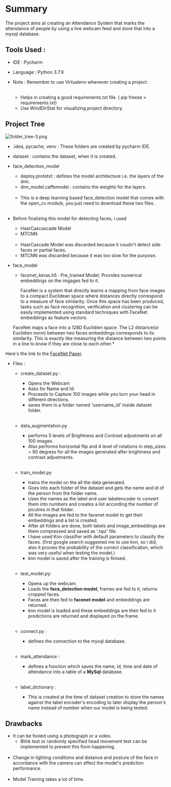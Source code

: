 
# Summary


The project aims at creating an Attendance System that marks the attendance of people by using a live webcam feed and store that into a mysql database.


## Tools Used :

* IDE :  Pycharm
* Language : Python 3.7.9



* Note : Remember to use Virtualenv whenever creating a project.<br><br>
    * Helps in creating a good requirements.txt file. ( pip freeze > requirements.txt)
    * Use WindDirStat for visualizing project directory.


## Project Tree



![folder_tree-3.png](https://github.com/Pragyanand/Facial-Recognition-Attendance-System/blob/main/folder_tree.png)



*  .idea, pycache, venv : These folders are created by pycharm IDE.
* dataset : contains the dataset, when it is created.





* face_detection_model
    * deploy.prototxt : defines the model architecture i.e. the layers of the dnn.
    * dnn_model.caffemodel : contains the weights for the layers. <br><br>
    * This is a deep learning based face_detection model that comes with the open_cv module, you just need to download these two files.
<br><br>

- Before finalizing this model for detecting faces, i used
    - HaarCascascade Model
    - MTCNN <br><br>
    
    * HaarCascade Model was discarded because it coudn't detect side faces or partial faces.
    * MTCNN was discarded because it was too slow for the purpose.


* face_model
    * facenet_keras.h5 : Pre_trained Model; Provides numerical embeddings on the imgages fed to it.
    
        FaceNet is a system that directly learns a mapping from face images to a compact Euclidean space where distances directly correspond to a measure of face similarity. Once this space has been produced, tasks such as face recognition, verification and clustering can be easily implemented using standard techniques with FaceNet embeddings as feature vectors.
    
    FaceNet maps a face into a 128D Euclidien space. The L2 distance(or Euclidien norm) between two faces embeddings corresponds to its similarity. This is exactly like measuring the distance between two points in a line to know if they are close to each other.*
    
Here's the link to the [FaceNet Paper](https://arxiv.org/abs/1503.03832).



* Files :
    * create_dataset.py :
        - Opens the Webcam
        - Asks for Name and Id:
        - Proceeds to Capture 100 images while you turn your head in different directions.
        - saves them in a folder named 'username_id' inside dataset folder. <br><br>
        
    * data_augmentation.py
        - performs 5 levels of Brightness and Contrast adjustments on all 100 images.
        - Also performs horizontal flip and 4 level of rotations in step_sizes = 90 degress for all the images         generated after brightness and contrast adjustments. <br><br>
        
    * train_model.py
        - trains the model on the all the data generated.
        - Goes into each folder of the dataset and gets the name and id of the person from the folder name.
        - Uses the names as the label and user labelencoder to convert them into numbers and creates a list according the number of picutres in that folder.
        - All the images are fed to the facenet model to get their embeddings and a list is created.
        - After all folders are done, both labels and image_embeddings are them compressed and saved as '.npz' file.
        - I have used Knn classifier with default parameters to classify the faces. (first google search suggested me to use knn, so i did, also it provies the probability of the correct classification, which was very useful when testing the model.)
        - knn model is saved after the training is finised.
        <br><br>
        
    * test_model.py:
        - Opens up the webcam.
        - Loads the **face_detection model**, frames are fed to it, returns cropped faces.
        - Faces are then fed to **facenet model** and embeddings are returned.
        - knn model is loaded and these embeddings are then fed to it predictions are returned and displayed on the frame.<br><br>
    * connect.py : 
        - defines the connection to the mysql database. <br><br>

    * mark_attendance : 
        - defines a function which saves the name, id, time and date of attendance into a table of a **MySql** database.<br><br>
        
    * label_dictionary :
        - This is created at the time of dataset creation to store the names against the label encoder's encoding to later display the person's name instead of number when our model is being tested. 


## Drawbacks


* It can be fooled using a photograph or a video.
    - Blink test or randomly specified head movement test can be implemented to prevent this from happening. <br><br>
* Change in lighting conditions and distance and posture of the face in accordance with the camera can affect the model's prediction performance. <br><br>
* Model Training takes a lot of time.<br><br>



